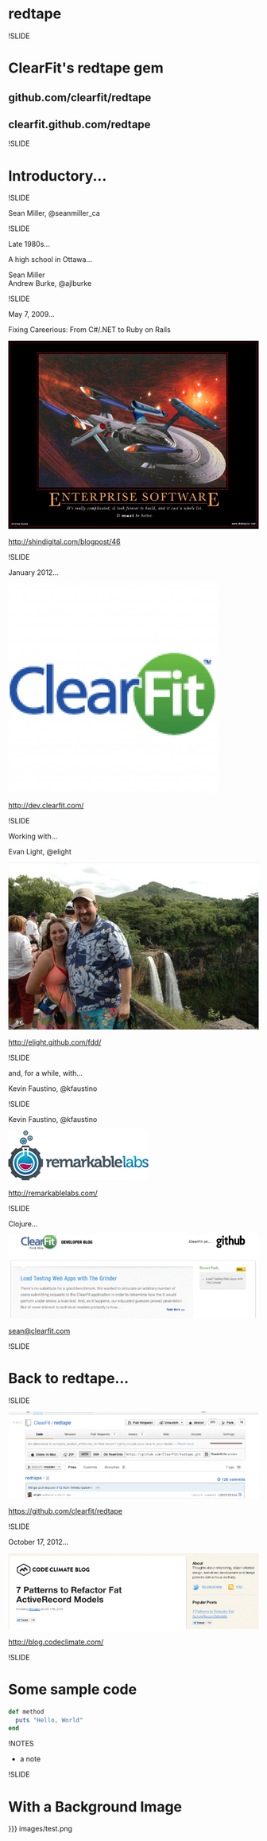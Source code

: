 # redtape

!SLIDE

# ClearFit's redtape gem

## github.com/clearfit/redtape

## clearfit.github.com/redtape
!SLIDE

# Introductory...

!SLIDE

Sean Miller, @seanmiller_ca

!SLIDE

Late 1980s...

A high school in Ottawa...

Sean Miller  
Andrew Burke, @ajlburke

!SLIDE

May 7, 2009...

Fixing Careerious: From C#/.NET to Ruby on Rails  

<a href="http://www.shindigital.com/images/Enterprise.jpg"><img src="images/Enterprise.jpg"></a>

http://shindigital.com/blogpost/46

!SLIDE

January 2012...

<img src="images/clearfit_logo.png">

http://dev.clearfit.com/

!SLIDE

Working with...

Evan Light, @elight

<img src="images/kim.jpg">

http://elight.github.com/fdd/


!SLIDE

and, for a while, with...

Kevin Faustino, @kfaustino

!SLIDE

Kevin Faustino, @kfaustino

<img src="images/remarkablelabs.png">

http://remarkablelabs.com/

!SLIDE

Clojure...

<img src="images/dev_blog.png">

sean@clearfit.com

!SLIDE

# Back to redtape...

!SLIDE

<img src="images/github_redtape.png">

https://github.com/clearfit/redtape

!SLIDE

October 17, 2012...

<img src="images/code_climate_blog.png">

http://blog.codeclimate.com/

!SLIDE

# Some sample code

``` ruby
def method
  puts "Hello, World"
end
```

!NOTES

 * a note

!SLIDE

# With a Background Image

}}} images/test.png